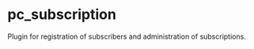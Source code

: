pc_subscription
===============

Plugin for registration of subscribers and administration of subscriptions.
